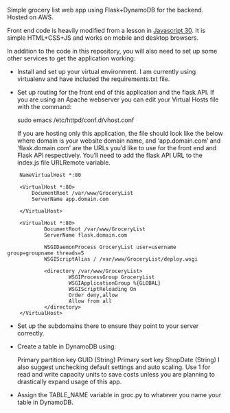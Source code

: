 Simple grocery list web app using Flask+DynamoDB for the backend. Hosted on AWS.

Front end code is heavily modified from a lesson in [Javascript 30](https://courses.wesbos.com/account/access/5863d196661bae5f4999b00f/view/e3ba3f1664). It is simple HTML+CSS+JS and works on mobile and desktop browsers.

In addition to the code in this repository, you will also need to set up some other services to get the application working:

* Install and set up your virtual environment. I am currently using virtualenv and have included the requirements.txt file.

* Set up routing for the front end of this application and the flask API. If you are using an Apache webserver you can edit your Virtual Hosts file with the command:

    sudo emacs /etc/httpd/conf.d/vhost.conf

    If you are hosting only this application, the file should look like the below where domain is your website domain name, and ‘app.domain.com’ and ‘flask.domain.com’ are the URLs you’d like to use for the front end and Flask API respectively. You’ll need to add the flask API URL to the index.js file URLRemote variable.

```    
    NameVirtualHost *:80

    <VirtualHost *:80>
        DocumentRoot /var/www/GroceryList
        ServerName app.domain.com

    </VirtualHost>

    <VirtualHost *:80>
            DocumentRoot /var/www/GroceryList
            ServerName flask.domain.com

            WSGIDaemonProcess GroceryList user=username group=groupname threads=5
            WSGIScriptAlias / /var/www/GroceryList/deploy.wsgi

            <directory /var/www/GroceryList>
                    WSGIProcessGroup GroceryList
                    WSGIApplicationGroup %{GLOBAL}
                    WSGIScriptReloading On
                    Order deny,allow
                    Allow from all
            </directory>
    </VirtualHost>
```

* Set up the subdomains there to ensure they point to your server correctly. 

* Create a table in DynamoDB using:

    Primary partition key	GUID (String)
    Primary sort key	ShopDate (String)
    I also suggest unchecking default settings and auto scaling. Use 1 for read and write capacity units to save costs unless you are planning to drastically expand usage of this app.

* Assign the TABLE_NAME variable in groc.py to whatever you name your table in DynamoDB.


